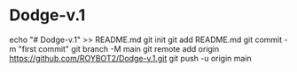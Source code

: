 # Dodge-v.1
echo "# Dodge-v.1" >> README.md
git init
git add README.md
git commit -m "first commit"
git branch -M main
git remote add origin https://github.com/ROYBOT2/Dodge-v.1.git
git push -u origin main
